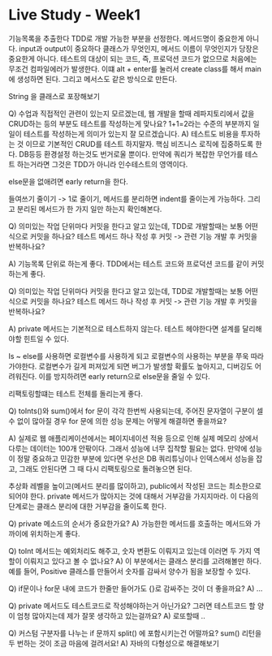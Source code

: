 # Live Study - Week1

기능목록을 추출한다
TDD로 개발 가능한 부분을 선정한다.
메서드명이 중요한게 아니다. input과 output이 중요하다
클래스가 무엇인지, 메서드 이름이 무엇인지가 당장은 중요한게 아니다.
테스트의 대상이 되는 코드, 즉, 프로덕션 코드가 없으므로 처음에는 무조건 컴파일에러가 발생한다. 이떄 alt + enter를 눌러서 create class를 해서 main에 생성하면 된다. 그리고 메서스도 같은 방식으로 만든다.

String 을 클래스로 포장해보기

Q) 수업과 직접적인 관련이 있는지 모르겠는데, 웹 개발을 할때 레파지토리에서 값을 CRUD하는 등의 부분도 테스트를 작성하는게 맞나요? 1+1=2라는 수준의 부분까지 일일이 테스트를 작성하는게 의미가 있는지 잘 모르겠습니다.
A) 테스트도 비용을 투자하는 것 이므로 기본적인 CRUD를 테스트 하지말자. 핵심 비즈니스 로직에 집중하도록 한다. DB등등 환경설정 하는것도 번거로울 뿐이다. 만약에 쿼리가 복잡한 무언가를 테스트 하는거라면 그것은 TDD가 아니라 인수테스트의 영역이다.

else문을 없애려면 early return을 한다.

들여쓰기 줄이기 -> 1로 줄이기, 메서드를 분리하면 indent를 줄이는게 가능하다. 그리고 분리된 메서드가 한 가지 일만 하는지 확인해본다.

Q) 의미있는 작업 단위마다 커밋을 한다고 알고 있는데, TDD로 개발할때는 보통 어떤식으로 커밋을 하나요? 테스트 메서드 하나 작성 후 커밋 -> 관련 기능 개발 후 커밋을 반복하나요?

A) 기능목록 단위로 하는게 좋다. TDD에서는 테스트 코드와 프로덕션 코드를 같이 커밋하는게 좋다.

Q) 의미있는 작업 단위마다 커밋을 한다고 알고 있는데, TDD로 개발할때는 보통 어떤식으로 커밋을 하나요? 테스트 메서드 하나 작성 후 커밋 -> 관련 기능 개발 후 커밋을 반복하나요?

A) private 메서드는 기본적으로 테스트하지 않는다. 테스트 헤야한다면 설계를 달리해야할 힌트일 수 있다.

Is ~ else를 사용하면 로컬변수를 사용하게 되고 로컬변수의 사용하는 부분을 쭈욱 따라가야한다. 로컬변수가 길게 퍼져있게 되면 버그가 발생할 확률도 높아지고, 디버깅도 어려워진다. 이를 방지하려면 early return으로 else문을 줄일 수 있다.

리팩토링할떄는 테스트 전체를 돌리는게 좋다.

Q) toInts()와 sum()에서 for 문이 각각 한번씩 사용되는데, 주어진 문자열이 구분이 셀 수 없이 많아질 경우 for 문에 의한 성능 문제는 어떻게 해결하면 좋을까요?

A) 실제로 웹 애플리케이션에서는 페이지네이션 적용 등으로 인해 실제 메모리 상에서 다루는 데이터는 100개 안팎이다. 그래서 성능에 너무 집착할 필요는 없다. 만약에 성능이 정말 중요하고 민감한 부분에 있다면 우선은 DB 쿼리튜닝이나 인덱스에서 성능을 잡고, 그래도 안된다면 그 때 다시 리팩토링으로 돌려놓으면 된다.

추상화 레벨을 높이고(메서드 분리를 많이하고), public에서 작성된 코드는 최소한으로 되어야 한다. private 메서드가 많아지는 것에 대해서 거부감을 가지지마라. 이 다음의 단계로는 클래스 분리에 대한 거부감을 줄이도록 한다.

Q) private  메소드의 순서가 중요한가요?
A) 가능한한 메서드를 호출하는 메서드와 가까이에 위치하는게 좋다.

Q) toInt 메서드는 예외처리도 해주고, 숫자 변환도 이뤄지고 있는데 이러면 두 가지 역할이 이뤄지고 있다고 볼 수 없나요?
A) 이 부분에서는 클래스 분리를 고려해볼만 하다. 예를 들어, Positive 클래스를 만들어서 숫자를 감싸서 양수가 됨을 보장할 수 있다.

Q) if문이나 for문 내에 코드가 한줄만 들어가도 {}로 감싸주는 것이 더 좋을까요?
A) …

Q) private 메서드도 테스트코드로 작성해야하는거 아닌가요? 그러면 테스트코드 할 양이 엄청 많아지는데 제가 잘못 생각하고 있는걸까요?
A) 로또할때 ..

Q) 커스텀 구분자를 나누는 if 문까지 split() 에 포함시키는건 어떨까요? sum() 리턴을 두 번하는 것이 조금 마음에 걸려서요!
A) 자바의 다형성으로 해결해보기
